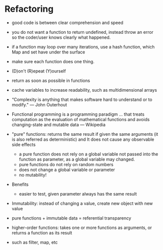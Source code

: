 # Refactoring
- good code is between clear comprehension and speed
- you do not want a function to return undefined, instead throw an error so the coder/user knows clearly what happened.
- if a function may loop over many iterations, use a hash function, which Map and set have under the surface
- make sure each function does one thing.
- (D)on't (R)epeat (Y)ourself
- return as soon as possible in functions
- cache variables to increase readability, such as multidimensional arrays

- “Complexity is anything that makes software hard to understand or to modify." — John Outerhout
- Functional programming is a programming paradigm ... that treats computation as the evaluation of mathematical functions and avoids changing-state and mutable data — Wikipedia 
- "pure" functions: returns the same result if given the same arguments (it is also referred as deterministic) and It does not cause any observable side effects
  - a pure function does not rely on a global variable not passed into the function as parameter, as a global variable may changed.
  - pure functions do not rely on random numbers
  - does not change a global variable or parameter
  - no mutability!
- Benefits
  - easier to test, given parameter always has the same result
- Immutability: instead of changing a value, create new object with new value
- pure functions + immutable data = referential transparency
- higher-order functions: takes one or more functions as arguments, or
returns a function as its result
- such as filter, map, etc